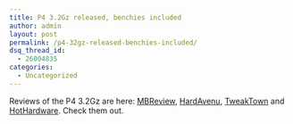 ```yaml
---
title: P4 3.2Gz released, benchies included
author: admin
layout: post
permalink: /p4-32gz-released-benchies-included/
dsq_thread_id:
  - 26004835
categories:
  - Uncategorized
---
```

Reviews of the P4 3.2Gz are here: [MBReview][1], [HardAvenu][2], [TweakTown][3] and [HotHardware][4]. Check them out.

 [1]: http://www.mbreview.com/3dot2p4.php
 [2]: http://www.hardavenue.com/reviews/p432-1.shtml
 [3]: http://www.tweaktown.com/document.php?dType=review&dId=487
 [4]: http://www.hothardware.com/hh_files/CCAM/p4_32ghz.shtml